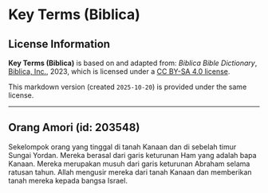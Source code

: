 # Key Terms (Biblica)

## License Information

**Key Terms (Biblica)** is based on and adapted from: _Biblica Bible Dictionary_, [Biblica, Inc.](https://www.biblica.com/), 2023, which is licensed under a [CC BY-SA 4.0 license](https://creativecommons.org/licenses/by-sa/4.0/legalcode.en).

This markdown version (created `2025-10-20`) is provided under the same license.



--------------------------------

## Orang Amori (id: 203548)

Sekelompok orang yang tinggal di tanah Kanaan dan di sebelah timur Sungai Yordan. Mereka berasal dari garis keturunan Ham yang adalah bapa Kanaan. Mereka merupakan musuh dari garis keturunan Abraham selama ratusan tahun. Allah mengusir mereka dari tanah Kanaan dan memberikan tanah mereka kepada bangsa Israel. 


